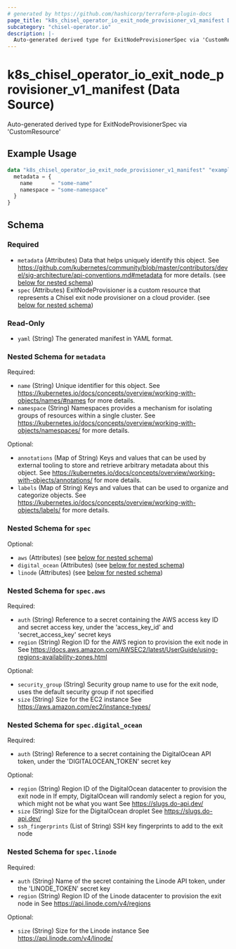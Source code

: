 ```yaml
---
# generated by https://github.com/hashicorp/terraform-plugin-docs
page_title: "k8s_chisel_operator_io_exit_node_provisioner_v1_manifest Data Source - terraform-provider-k8s"
subcategory: "chisel-operator.io"
description: |-
  Auto-generated derived type for ExitNodeProvisionerSpec via 'CustomResource'
---
```


# k8s_chisel_operator_io_exit_node_provisioner_v1_manifest (Data Source)

Auto-generated derived type for ExitNodeProvisionerSpec via 'CustomResource'

## Example Usage

```terraform
data "k8s_chisel_operator_io_exit_node_provisioner_v1_manifest" "example" {
  metadata = {
    name      = "some-name"
    namespace = "some-namespace"
  }
}
```

<!-- schema generated by tfplugindocs -->
## Schema

### Required

- `metadata` (Attributes) Data that helps uniquely identify this object. See https://github.com/kubernetes/community/blob/master/contributors/devel/sig-architecture/api-conventions.md#metadata for more details. (see [below for nested schema](#nestedatt--metadata))
- `spec` (Attributes) ExitNodeProvisioner is a custom resource that represents a Chisel exit node provisioner on a cloud provider. (see [below for nested schema](#nestedatt--spec))

### Read-Only

- `yaml` (String) The generated manifest in YAML format.

<a id="nestedatt--metadata"></a>
### Nested Schema for `metadata`

Required:

- `name` (String) Unique identifier for this object. See https://kubernetes.io/docs/concepts/overview/working-with-objects/names/#names for more details.
- `namespace` (String) Namespaces provides a mechanism for isolating groups of resources within a single cluster. See https://kubernetes.io/docs/concepts/overview/working-with-objects/namespaces/ for more details.

Optional:

- `annotations` (Map of String) Keys and values that can be used by external tooling to store and retrieve arbitrary metadata about this object. See https://kubernetes.io/docs/concepts/overview/working-with-objects/annotations/ for more details.
- `labels` (Map of String) Keys and values that can be used to organize and categorize objects. See https://kubernetes.io/docs/concepts/overview/working-with-objects/labels/ for more details.


<a id="nestedatt--spec"></a>
### Nested Schema for `spec`

Optional:

- `aws` (Attributes) (see [below for nested schema](#nestedatt--spec--aws))
- `digital_ocean` (Attributes) (see [below for nested schema](#nestedatt--spec--digital_ocean))
- `linode` (Attributes) (see [below for nested schema](#nestedatt--spec--linode))

<a id="nestedatt--spec--aws"></a>
### Nested Schema for `spec.aws`

Required:

- `auth` (String) Reference to a secret containing the AWS access key ID and secret access key, under the 'access_key_id' and 'secret_access_key' secret keys
- `region` (String) Region ID for the AWS region to provision the exit node in See https://docs.aws.amazon.com/AWSEC2/latest/UserGuide/using-regions-availability-zones.html

Optional:

- `security_group` (String) Security group name to use for the exit node, uses the default security group if not specified
- `size` (String) Size for the EC2 instance See https://aws.amazon.com/ec2/instance-types/


<a id="nestedatt--spec--digital_ocean"></a>
### Nested Schema for `spec.digital_ocean`

Required:

- `auth` (String) Reference to a secret containing the DigitalOcean API token, under the 'DIGITALOCEAN_TOKEN' secret key

Optional:

- `region` (String) Region ID of the DigitalOcean datacenter to provision the exit node in If empty, DigitalOcean will randomly select a region for you, which might not be what you want See https://slugs.do-api.dev/
- `size` (String) Size for the DigitalOcean droplet See https://slugs.do-api.dev/
- `ssh_fingerprints` (List of String) SSH key fingerprints to add to the exit node


<a id="nestedatt--spec--linode"></a>
### Nested Schema for `spec.linode`

Required:

- `auth` (String) Name of the secret containing the Linode API token, under the 'LINODE_TOKEN' secret key
- `region` (String) Region ID of the Linode datacenter to provision the exit node in See https://api.linode.com/v4/regions

Optional:

- `size` (String) Size for the Linode instance See https://api.linode.com/v4/linode/
